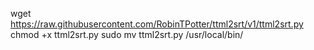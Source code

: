 wget https://raw.githubusercontent.com/RobinTPotter/ttml2srt/v1/ttml2srt.py
chmod +x ttml2srt.py
sudo mv ttml2srt.py /usr/local/bin/

